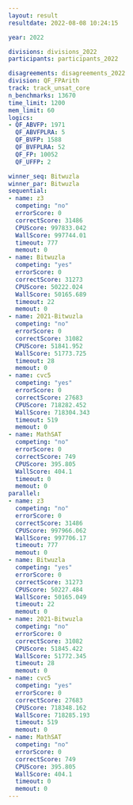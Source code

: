 ```yaml
---
layout: result
resultdate: 2022-08-08 10:24:15

year: 2022

divisions: divisions_2022
participants: participants_2022

disagreements: disagreements_2022
division: QF_FPArith
track: track_unsat_core
n_benchmarks: 13670
time_limit: 1200
mem_limit: 60
logics:
- QF_ABVFP: 1971
  QF_ABVFPLRA: 5
  QF_BVFP: 1588
  QF_BVFPLRA: 52
  QF_FP: 10052
  QF_UFFP: 2

winner_seq: Bitwuzla
winner_par: Bitwuzla
sequential:
- name: z3
  competing: "no"
  errorScore: 0
  correctScore: 31486
  CPUScore: 997833.042
  WallScore: 997744.01
  timeout: 777
  memout: 0
- name: Bitwuzla
  competing: "yes"
  errorScore: 0
  correctScore: 31273
  CPUScore: 50222.024
  WallScore: 50165.689
  timeout: 22
  memout: 0
- name: 2021-Bitwuzla
  competing: "no"
  errorScore: 0
  correctScore: 31082
  CPUScore: 51841.952
  WallScore: 51773.725
  timeout: 28
  memout: 0
- name: cvc5
  competing: "yes"
  errorScore: 0
  correctScore: 27683
  CPUScore: 718282.452
  WallScore: 718304.343
  timeout: 519
  memout: 0
- name: MathSAT
  competing: "no"
  errorScore: 0
  correctScore: 749
  CPUScore: 395.805
  WallScore: 404.1
  timeout: 0
  memout: 0
parallel:
- name: z3
  competing: "no"
  errorScore: 0
  correctScore: 31486
  CPUScore: 997966.062
  WallScore: 997706.17
  timeout: 777
  memout: 0
- name: Bitwuzla
  competing: "yes"
  errorScore: 0
  correctScore: 31273
  CPUScore: 50227.484
  WallScore: 50165.049
  timeout: 22
  memout: 0
- name: 2021-Bitwuzla
  competing: "no"
  errorScore: 0
  correctScore: 31082
  CPUScore: 51845.422
  WallScore: 51772.345
  timeout: 28
  memout: 0
- name: cvc5
  competing: "yes"
  errorScore: 0
  correctScore: 27683
  CPUScore: 718348.162
  WallScore: 718285.193
  timeout: 519
  memout: 0
- name: MathSAT
  competing: "no"
  errorScore: 0
  correctScore: 749
  CPUScore: 395.805
  WallScore: 404.1
  timeout: 0
  memout: 0
---
```

